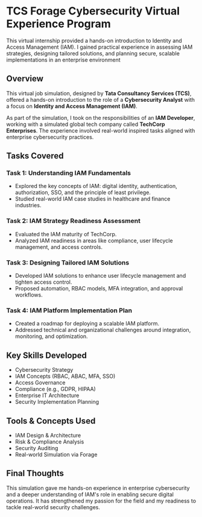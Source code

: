 # TCS Forage Cybersecurity Virtual Experience Program

This virtual internship provided a hands-on introduction to Identity and Access Management (IAM). I gained practical experience in assessing IAM strategies, designing tailored solutions, and planning secure, scalable implementations in an enterprise environment

## Overview

This virtual job simulation, designed by **Tata Consultancy Services (TCS)**, offered a hands-on introduction to the role of a **Cybersecurity Analyst** with a focus on **Identity and Access Management (IAM)**.

As part of the simulation, I took on the responsibilities of an **IAM Developer**, working with a simulated global tech company called **TechCorp Enterprises**. The experience involved real-world inspired tasks aligned with enterprise cybersecurity practices.

## Tasks Covered

### Task 1: Understanding IAM Fundamentals
- Explored the key concepts of IAM: digital identity, authentication, authorization, SSO, and the principle of least privilege.
- Studied real-world IAM case studies in healthcare and finance industries.

### Task 2: IAM Strategy Readiness Assessment
- Evaluated the IAM maturity of TechCorp.
- Analyzed IAM readiness in areas like compliance, user lifecycle management, and access controls.

### Task 3: Designing Tailored IAM Solutions
- Developed IAM solutions to enhance user lifecycle management and tighten access control.
- Proposed automation, RBAC models, MFA integration, and approval workflows.

### Task 4: IAM Platform Implementation Plan
- Created a roadmap for deploying a scalable IAM platform.
- Addressed technical and organizational challenges around integration, monitoring, and optimization.

## Key Skills Developed
- Cybersecurity Strategy
- IAM Concepts (RBAC, ABAC, MFA, SSO)
- Access Governance
- Compliance (e.g., GDPR, HIPAA)
- Enterprise IT Architecture
- Security Implementation Planning

## Tools & Concepts Used
- IAM Design & Architecture
- Risk & Compliance Analysis
- Security Auditing
- Real-world Simulation via Forage

## Final Thoughts
This simulation gave me hands-on experience in enterprise cybersecurity and a deeper understanding of IAM's role in enabling secure digital operations. It has strengthened my passion for the field and my readiness to tackle real-world security challenges.

